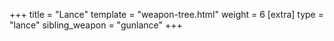 +++
title = "Lance"
template = "weapon-tree.html"
weight = 6
[extra]
type = "lance"
sibling_weapon = "gunlance"
+++

